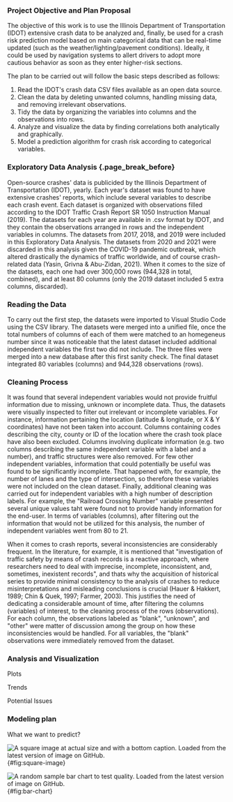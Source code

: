 ### Project Objective and Plan Proposal

The objective of this work is to use the Illinois Department of Transportation (IDOT) extensive crash data to be analyzed and, finally, be used for a crash risk prediction model based on main categorical data that can be real-time updated (such as the weather/lighting/pavement conditions). Ideally, it could be used by navigation systems to allert drivers to adopt more cautious behavior as soon as they enter higher-risk sections. 

The plan to be carried out will follow the basic steps described as follows:

1. Read the IDOT's crash data CSV files available as an open data source.
2. Clean the data by deleting unwanted columns, handling missing data, and removing irrelevant observations.
3. Tidy the data by organizing the variables into columns and the observations into rows.
4. Analyze and visualize the data by finding correlations both analytically and graphically.
5. Model a prediction algorithm for crash risk according to categorical variables.


### Exploratory Data Analysis {.page_break_before}

Open-source crashes' data is publicided by the Illinois Department of Transportation (IDOT), yearly. Each year's dataset was found to have extensive crashes' reports, which include several variables to describe each crash event. Each dataset is organized with observations filled according to the IDOT Traffic Crash Report SR 1050 Instruction Manual (2019). The datasets for each year are available in .csv format by IDOT, and they contain the observations arranged in rows and the independent variables in columns. The datasets from 2017, 2018, and 2019 were included in this Exploratory Data Analysis. The datasets from 2020 and 2021 were discarded in this analysis given the COVID-19 pandemic outbreak, which altered drastically the dynamics of traffic worldwide, and of course crash-related data (Yasin, Grivna & Abu-Zidan, 2021). When it comes to the size of the datasets, each one had over 300,000 rows (944,328 in total, combined), and at least 80 columns (only the 2019 dataset included 5 extra columns, discarded).

### Reading the Data

To carry out the first step, the datasets were imported to Visual Studio Code using the CSV library. The datasets were merged into a unified file, once the total numbers of columns of each of them were matched to an homegeneus number since it was noticeable that the latest dataset included additional independent variables the first two did not include. The three files were merged into a new database after this first sanity check. The final dataset integrated 80 variables (columns) and 944,328 observations (rows).

### Cleaning Process

It was found that several independent variables would not provide fruitful information due to missing, unknown or incomplete data. Thus, the datasets were visually inspected to filter out irrelevant or incomplete variables. For instance, information pertaining the location (latitude & longitude, or X & Y coordinates) have not been taken into account. Columns containing codes describing the city, county or ID of the location where the crash took place have also been excluded. Columns involving duplicate information (e.g. two columns describing the same independent variable with a label and a number), and traffic structures were also removed. For few other independent variables, information that could potentially be useful was found to be significantly incomplete. That happened with, for example, the number of lanes and the type of intersection, so therefore these variables were not included on the clean dataset. Finally, additional cleaning was carried out for independent variables with a high number of description labels. For example, the "Railroad Crossing Number" variable presented several unique values taht were found not to provide handy information for the end-user. In terms of variables (columns), after filtering out the information that would not be utilized for this analysis, the number of independent variables went from 80 to 21.

 When it comes to crash reports, several inconsistencies are considerably frequent. In the literature, for example, it is mentioned that "investigation of traffic safety by means of crash records is a reactive approach, where researchers need to deal with imprecise, incomplete, inconsistent, and, sometimes, inexistent records", and thats why the acquisition of historical series to provide minimal consistency to the analysis of crashes to reduce misinterpretations and misleading conclusions is crucial (Hauer & Hakkert, 1989; Chin & Quek, 1997; Farmer, 2003). This justifies the need of dedicating a considerable amount of time, after filtering the columns (variables) of interest, to the cleaning process of the rows (observations). For each column, the observations labeled as "blank", "unknown", and "other" were matter of discussion among the group on how these inconsistencies would be handled. For all variables, the "blank" observations were immediately removed from the dataset. 


### Analysis and Visualization

Plots

Trends

Potential Issues


### Modeling plan

What we want to predict?


![
**A square image at actual size and with a bottom caption.**
Loaded from the latest version of image on GitHub.
](https://github.com/manubot/resources/raw/15493970f8882fce22bef829619d3fb37a613ba5/test/square.png "Square image"){#fig:square-image}


![
**A random sample bar chart to test quality.**
Loaded from the latest version of image on GitHub.
](https://user-images.githubusercontent.com/63623246/198846505-32f95aca-301b-48d9-ace5-77b22c869df4.jpg "Bar Chart"){#fig:bar-chart}


